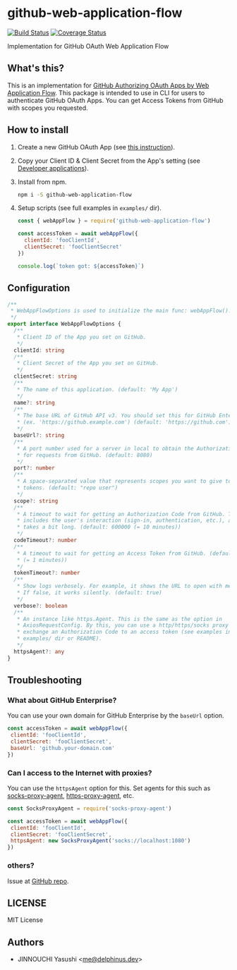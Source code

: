 # github-web-application-flow

[![Build Status](https://travis-ci.com/delphinus/nodejs-github-web-application-flow.svg?branch=master)](https://travis-ci.com/delphinus/nodejs-github-web-application-flow)
[![Coverage Status](https://coveralls.io/repos/github/delphinus/nodejs-github-web-application-flow/badge.svg?branch=master)](https://coveralls.io/github/delphinus/nodejs-github-web-application-flow?branch=master)

Implementation for GitHub OAuth Web Application Flow

## What's this?

This is an implementation for [GitHub Authorizing OAuth Apps by Web Application Flow][waf]. This package is intended to use in CLI for users to authenticate GitHub OAuth Apps. You can get Access Tokens from GitHub with scopes you requested.

[waf]: https://developer.github.com/apps/building-oauth-apps/authorizing-oauth-apps/#web-application-flow

## How to install

1. Create a new GitHub OAuth App (see [this instruction][ti]).

2. Copy your Client ID & Client Secret from the App's setting (see [Developer applications][da]).

3. Install from npm.

   ```sh
   npm i -S github-web-application-flow
   ```

4. Setup scripts (see full examples in `examples/` dir).

   ```javascript
   const { webAppFlow } = require('github-web-application-flow')

   const accessToken = await webAppFlow({
     clientId: 'fooClientId',
     clientSecret: 'fooClientSecret'
   })

   console.log(`token got: ${accessToken}`)
   ```

[ti]: https://developer.github.com/apps/building-oauth-apps/
[da]: https://github.com/settings/developers

## Configuration

```typescript
/**
 * WebAppFlowOptions is used to initialize the main func: webAppFlow().
 */
export interface WebAppFlowOptions {
  /**
   * Client ID of the App you set on GitHub.
   */
  clientId: string
  /**
   * Client Secret of the App you set on GitHub.
   */
  clientSecret: string
  /**
   * The name of this application. (default: 'My App')
   */
  name?: string
  /**
   * The base URL of GitHub API v3. You should set this for GitHub Enterprise.
   * (ex. 'https://github.example.com') (default: 'https://github.com')
   */
  baseUrl?: string
  /**
   * A port number used for a server in local to obtain the Authorization Code
   * for requests from GitHub. (default: 8080)
   */
  port?: number
  /**
   * A space-separated value that represents scopes you want to give to access
   * tokens. (default: "repo user")
   */
  scope?: string
  /**
   * A timeout to wait for getting an Authorization Code from GitHub. This
   * includes the user's interaction (sign-in, authentication, etc.), and so
   * takes a bit long. (default: 600000 (= 10 minutes))
   */
  codeTimeout?: number
  /**
   * A timeout to wait for getting an Access Token from GitHub. (default: 60000
   * (= 1 minutes))
   */
  tokenTimeout?: number
  /**
   * Show logs verbosely. For example, it shows the URL to open with messages.
   * If false, it works silently. (default: true)
   */
  verbose?: boolean
  /**
   * An instance like https.Agent. This is the same as the option in
   * AxiosRequestConfig. By this, you can use a http/https/socks proxy to
   * exchange an Authorization Code to an access token (see examples in
   * examples/ dir or README).
   */
  httpsAgent?: any
}
```

## Troubleshooting

### What about GitHub Enterprise?

You can use your own domain for GitHub Enterprise by the `baseUrl` option.

```javascript
const accessToken = await webAppFlow({
 clientId: 'fooClientId',
 clientSecret: 'fooClientSecret',
 baseUrl: 'github.your-domain.com'
})
```

### Can I access to the Internet with proxies?

You can use the `httpsAgent` option for this. Set agents for this such as [socks-proxy-agent][], [https-proxy-agent][], etc.

[socks-proxy-agent]: https://www.npmjs.com/package/socks-proxy-agent
[https-proxy-agent]: https://www.npmjs.com/package/https-proxy-agent

```javascript
const SocksProxyAgent = require('socks-proxy-agent')

const accessToken = await webAppFlow({
 clientId: 'fooClientId',
 clientSecret: 'fooClientSecret',
 httpsAgent: new SocksProxyAgent('socks://localhost:1080')
})
```

### others?

Issue at [GitHub repo][].

[GitHub repo]: https://github.com/delphinus/nodejs-github-web-application-flow/issues

## LICENSE

MIT License

## Authors

* JINNOUCHI Yasushi &lt;me@delphinus.dev&gt;

